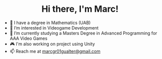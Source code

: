 <h1 align="center">Hi there, I'm Marc!</h1>

- 📑 I have a degree in Mathematics (UAB)
- 👀 I’m interested in Videogame Development
- 🌱 I’m currently studying a Masters Degree in Advanced Programming for AAA Video Games
- 🎮 I'm also working on project using Unity
- 📫 Reach me at marcgr01gualter@gmail.com
